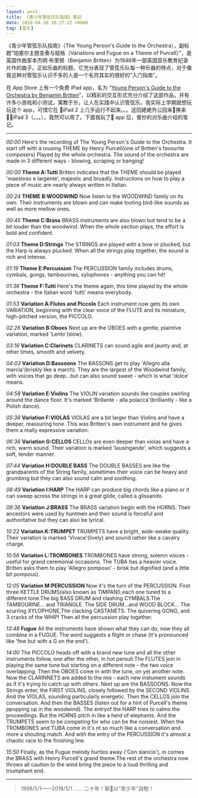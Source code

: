 ```yaml
---
layout: post
title: 《青少年管弦乐队指南》笔记
date: 2018-04-30 20:27:22 +0800
tag: [音乐]
---
```


《青少年管弦乐队指南》（The Young Person's Guide to the Orchestra），副标题“珀塞尔主题变奏与赋格（Variations and Fugue on a Theme of Purcell）”，是英国作曲家本杰明·布里顿（Benjamin Britten）为1946年一部英国音乐教育纪录片作的曲子。正如乐曲的标题，它充分表现了管弦乐队每一种乐器的特点，对于像我这种对管弦乐认识不多的人是一个名符其实的很好的“入门指南”。

在 App Store 上有一个免费 iPad app，名为 “[Young Person's Guide to the Orchestra by Benjamin Britten](https://itunes.apple.com/cn/app/young-persons-guide-to-the-orchestra-by-benjamin-britten/id665019589?mt=8)”，以精彩的交互形式充分介绍了这部作品，并有许多小游戏和小测试，寓教于乐，让人在实践中认识管弦乐。我实际上学期就想玩玩这个 app，可惜它在 iPad 2 上几乎运行不起来。。。这回姥姥外公回来换来 iPad 3（。。。），竟然可以用了。下面我玩了 app 后，誊抄的对乐曲介绍的笔记。

***

*00:00* Here's the recording of The Young Person's Guide to the Orchestra. It start off with a rousing THEME by Henry Purcell(one of Britten's favourite composers) Played by the whole orchestra. The sound of the orchestra are made in 3 different ways - blowing, scraping or banging!

*00:00* **Theme A:Tutti** Britten indicates that the THEME should be played 'maestoso e largente', majestic and broadly. Instructions on how to play a piece of music are nearly always written in Italian.

*00:24* **THEME B:WOODWIND** Now listen to the WOODWIND family on its own. Their instruments are blown and can make tooting bird-like sounds as well as more mellow ones.

*00:45* **Theme C:Brass** BRASS instruments are also blown but tend to be a bit louder than the woodwind. When the whole section plays, the effort is bold and confident.

*01:03* **Theme D:Strings** The STRINGS are played with a bow or plucked, but the Harp is always plucked. When all the strings play together, the sound is rich and intense.

*01:19* **Theme E:Percussion** The PERCUSSION family includes drums, cymbals, gongs, tambourines, xylophones - anything you can hit!

*01:36* **Theme F:Tutti** Here's the theme again, this time played by the whole orchestra - the Italian word 'tutti' means everybody.

*01:53* **Variation A:Flutes and Piccolo** Each instrument now gets its own VARIATION, beginning with the clear voice of the FLUTE and its miniature, high-pitched version, the PICCOLO.

*02:26* **Variation B:Oboes** Next up are the OBOES with a gentle, plaintive variation, marked 'Lento'(slow).

*03:16* **Variation C:Clarinets** CLARINETS can sound agile and jaunty and, at other times, smooth and velvety.

*04:03* **Variation D:Bassoons** The BASSONS get to play 'Allegro alla marcia'(briskly like a march). They are the largest of the Woodwind family, with voices that go deep...but can also sound sweet - which is what 'dolce' means.

*04:58* **Variation E:Violins** The VIOLIN variation sounds like couples swirling around the dance floor. It's marked 'Brillante - alla polacca'(brilliantly - like a Polish dance).

*05:38* **Variation F:VIOLAS** VIOLAS are a bit larger than Violins and have a deeper, reassuring tone. This was Britten's own instrument and he gives them a really expressive variation.

*06:36* **Variation G:CELLOS** CELLOs are even deeper than violas and have a rich, warm sound. Their variation is marked 'lausingande', which suggests a soft, tender manner.

*07:44* **Variation H:DOUBLE BASS** The DOUBLE BASSES are like the grandparents of the String family, sometimes their voice can be heavy  and grumbing but they can also sound calm and soothing.

*08:49* **Variation I:HARP** The HARP can produce big chords like a piano or it can sweep across the strings in a great glide, called a glissando.

*09:36* **Variation J:BRASS** The BRASS variation begin with the HORNS. Their ancestors were used by huntmen and their sound is forceful and authoritative but they can also be lyrical.

*10:22* **Variation K:TRUMPET** TRUMPETS have a bright, wide-awake quality. Their variation is marked 'Vivace'(lively) and sound rather like a cavalry charge.

*10:56* **Variation L:TROMBONES** TROMBONES have strong, solemn voices - useful for grand ceremonial occasions. The TUBA has a heavier voice. Britten asks them to play 'Allegro pomposo' - brisk but dignified (and a little bit pompous).

*12:05* **Variation M:PERCUSSION** Now it's the turn of the PERCUSSION. First three KETTLE DRUMS(also known as TIMPANI),each one tuned to a different tone.The big BASS DRUM and clashing CYMBALS.The TAMBOURINE... and TRIANGLE. The SIDE DRUM...and WOOD BLOCK... The scurring XYLOPHONE,The clacking CASTANETS. The quivering GONG, and 3 cracks of the WHIP! Then all the percussion play together.

*13:48* **Fugue** All the instruments have shown what they can do, now they all combine in a FUGUE. The word suggests a flight or chase (it's pronounced like 'few but with a G on the end').

*14:00* The PICCOLO heads off with a brand new tune and all the other instruments follow, one after the other, in hot persuit.The FLUTES join in playing the same tune but starting on a different note - the two voice overlapping. Then the OBOES come in with the tune, on yet another note.  Now the CLARINNETS are added to the mix - each new instument sounds as if it's trying to catch up with others. Next up are the BASSOONS. Now the Strings enter, the FIRST VIOLINS, closely followed by the SECOND VIOLINS. And the VIOLAS, sounding particularly energetic. Then the CELLOS join the conversation. And then the BASSES (listen out for a hint of Purcell's theme ppopping up in the woodwind). The entryof the HARP tries to calms the proceedings. But the HORNS pitch in like a herd of elephants. And the TRUMPETS seem to be competing for who can be the noisiest. When the TROMBONES and TUBA come in it's nt so much like a conversation and more a shouting match. And with the entry of the PERCUSSION it's almost a chaotic race to the finishing line. 

*15:50* Finally, as the Fugue melody hurtles away ('Con slancio'), in comes the BRASS with Henry Purcell's grand theme.The rest of the orchestra now throws all caution to the wind bring the piece to a loud thrilling and triumphant end.

***

> 1998/5/1——2018/5/1 ...... 二十年！聊以“青少年”自勉！